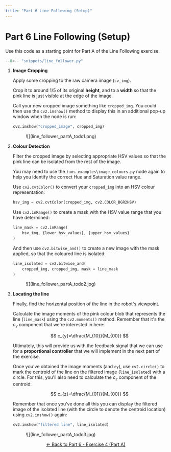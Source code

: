 ```yaml
---
title: "Part 6 Line Following (Setup)"  
---
```


# Part 6 Line Following (Setup)

Use this code as a starting point for Part A of the Line Following exercise.

```py title="line_follower.py"
--8<-- "snippets/line_follower.py"
```

1. **Image Cropping** 

    Apply some cropping to the raw camera image (`cv_img`). 
    
    Crop it to around 1/5 of its original **height**, and to a **width** so that the pink line is just visible at the edge of the image. 

    Call your new cropped image something like `cropped_img`. You could then use the `cv2.imshow()` method to display this in an additional pop-up window when the node is run: 
    
    ```python
    cv2.imshow("cropped_image", cropped_img)
    ``` 

    <figure markdown>
      ![](line_follower_partA_todo1.png)
    </figure>

2. **Colour Detection**

    Filter the cropped image by selecting appropriate HSV values so that the pink line can be isolated from the rest of the image.
    
    You may need to use the `tuos_examples\image_colours.py` node again to help you identify the correct Hue and Saturation value range.

    Use `cv2.cvtColor()` to convert your `cropped_img` into an HSV colour representation:

    ```python
    hsv_img = cv2.cvtColor(cropped_img, cv2.COLOR_BGR2HSV)
    ```

    Use `cv2.inRange()` to create a mask with the HSV value range that you have determined:

    ```python
    line_mask = cv2.inRange(
        hsv_img, {lower_hsv_values}, {upper_hsv_values}
    )
    ```
    
    And then use `cv2.bitwise_and()` to create a new image with the mask applied, so that the coloured line is isolated:

    ```python
    line_isolated = cv2.bitwise_and(
        cropped_img, cropped_img, mask = line_mask
    )
    ``` 

    <figure markdown>
      ![](line_follower_partA_todo2.jpg)
    </figure>

3. **Locating the line**

    Finally, find the horizontal position of the line in the robot's viewpoint.
    
    Calculate the image moments of the pink colour blob that represents the line (`line_mask`) using the `cv2.moments()` method. Remember that it's the $c_{y}$ component that we're interested in here:
    
    $$
    c_{y}=\dfrac{M_{10}}{M_{00}}
    $$

    Ultimately, this will provide us with the feedback signal that we can use for a **proportional controller** that we will implement in the next part of the exercise.

    Once you've obtained the image moments (and `cy`), use `cv2.circle()` to mark the centroid of the line on the filtered image (`line_isolated`) with a circle. For this, you'll also need to calculate the $c_{z}$ component of the centroid:

    $$
    c_{z}=\dfrac{M_{01}}{M_{00}}
    $$

    Remember that once you've done all this you can display the filtered image of the isolated line (with the circle to denote the centroid location) using `cv2.imshow()` again:
    
    ```python
    cv2.imshow("filtered line", line_isolated)
    ```

    <figure markdown>
      ![](line_follower_partA_todo3.jpg)
    </figure>

<p align="center">
  <a href="../../part6#ex4a_ret">&#8592; Back to Part 6 - Exercise 4 (Part A)</a>
</p>